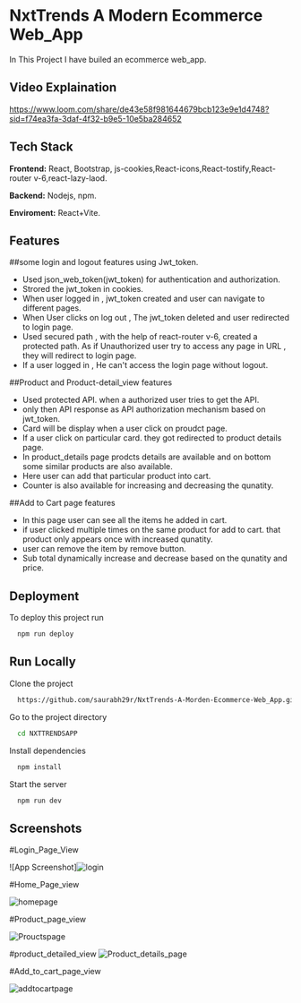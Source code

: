 
# NxtTrends A Modern Ecommerce Web_App

In This Project I have builed an ecommerce web_app.

## Video Explaination 
https://www.loom.com/share/de43e58f981644679bcb123e9e1d4748?sid=f74ea3fa-3daf-4f32-b9e5-10e5ba284652



## Tech Stack

**Frontend:** React, Bootstrap, js-cookies,React-icons,React-tostify,React-router v-6,react-lazy-laod.

**Backend:** Nodejs, npm.

**Enviroment:** React+Vite.







## Features
##some login and logout features using Jwt_token.

- Used json_web_token(jwt_token) for authentication and authorization.
- Strored the jwt_token in cookies.
- When user logged in , jwt_token created and user can navigate to different pages.
- When User clicks on log out , The jwt_token deleted and user redirected to login page.
- Used secured path , with the help of react-router v-6, created a protected path. As if Unauthorized user try to access any page in URL , they will redirect to login page.
- If a user logged in , He can't access the login page without logout.

##Product and Product-detail_view features
- Used protected API. when a authorized user tries to get the API.
- only then API response as API authorization mechanism based on jwt_token.
- Card will be display when a user click on proudct page.
- If a user click on particular card. they got redirected to product details page.
- In product_details page prodcts details are available and on bottom some similar products are also available.
- Here user can add that particular product into cart.
- Counter is also available for increasing and decreasing the qunatity.

##Add to Cart page features 
- In this page user can see all the items he added in cart.
- if user clicked multiple times on the same product for add to cart. that product only appears once with increased qunatity.
- user can remove the item by remove button.
- Sub total dynamically increase and decrease based on the qunatity and price.




## Deployment

To deploy this project run

```bash
  npm run deploy
```


## Run Locally

Clone the project

```bash
  https://github.com/saurabh29r/NxtTrends-A-Morden-Ecommerce-Web_App.git
```

Go to the project directory

```bash
  cd NXTTRENDSAPP
```

Install dependencies

```bash
  npm install
```

Start the server

```bash
  npm run dev
```


## Screenshots

#Login_Page_View

![App Screenshot]![login](https://github.com/saurabh29r/NxtTrends-A-Morden-Ecommerce-Web_App/assets/48233777/4c28c221-b7da-420f-9685-309d3d396a1d)

#Home_Page_view

![homepage](https://github.com/saurabh29r/NxtTrends-A-Morden-Ecommerce-Web_App/assets/48233777/8bae3925-1b92-40d9-980c-b197834ab2e9)

#Product_page_view

![Prouctspage](https://github.com/saurabh29r/NxtTrends-A-Morden-Ecommerce-Web_App/assets/48233777/c31609cf-4c82-42cb-bb31-756c450acedc)

#product_detailed_view
![Product_details_page](https://github.com/saurabh29r/NxtTrends-A-Morden-Ecommerce-Web_App/assets/48233777/b1a414c0-dbf8-4d11-bcc2-d67399bd62b6)

#Add_to_cart_page_view

![addtocartpage](https://github.com/saurabh29r/NxtTrends-A-Morden-Ecommerce-Web_App/assets/48233777/a9517fe1-0bdc-479a-bc6a-ebaa4add88a4)

